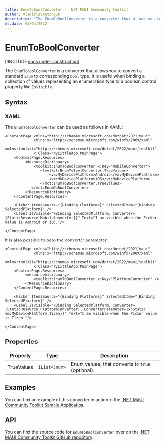 ```yaml
---
title: EnumToBoolConverter - .NET MAUI Community Toolkit
author: VladislavAntonyuk
description: "The EnumToBoolConverter is a converter that allows you to convert a Enum to corresponding bool type."
ms.date: 05/04/2022
---
```


# EnumToBoolConverter

[!INCLUDE [docs under construction](../includes/preview-note.md)]

The `EnumToBoolConverter` is a converter that allows you to convert a standard `Enum` to corresponding `bool` type. It is useful when binding a collection of values representing an enumeration type to a boolean control property like `IsVisible`.

## Syntax

### XAML

The `EnumToBoolConverter` can be used as follows in XAML:

```xaml
<ContentPage xmlns="http://schemas.microsoft.com/dotnet/2021/maui"
             xmlns:x="http://schemas.microsoft.com/winfx/2009/xaml"
             xmlns:toolkit="http://schemas.microsoft.com/dotnet/2022/maui/toolkit"
             x:Class="MyLittleApp.MainPage">
    <ContentPage.Resources>
         <ResourceDictionary>
             <toolkit:EnumToBoolConverter x:Key="MobileConverter">
                <toolkit:EnumToBoolConverter.TrueValues>
                    <vm:MyDevicePlatform>Android</vm:MyDevicePlatform>
                    <vm:MyDevicePlatform>iOS</vm:MyDevicePlatform>
                </mct:EnumToBoolConverter.TrueValues>
            </mct:EnumToBoolConverter>
         </ResourceDictionary>
    </ContentPage.Resources>

    <Picker ItemsSource="{Binding Platforms}" SelectedItem="{Binding SelectedPlatform}" />
    <Label IsVisible="{Binding SelectedPlatform, Converter={StaticResource MobileConverter}}" Text="I am visible when the Picker value is Android or iOS."/>

</ContentPage>
```

It is also possible to pass the converter parameter:

```xaml
<ContentPage xmlns="http://schemas.microsoft.com/dotnet/2021/maui"
             xmlns:x="http://schemas.microsoft.com/winfx/2009/xaml"
             xmlns:toolkit="http://schemas.microsoft.com/dotnet/2022/maui/toolkit"
             x:Class="MyLittleApp.MainPage">
    <ContentPage.Resources>
         <ResourceDictionary>
             <toolkit:EnumToBoolConverter x:Key="PlatformConverter" />
         </ResourceDictionary>
    </ContentPage.Resources>

    <Picker ItemsSource="{Binding Platforms}" SelectedItem="{Binding SelectedPlatform}" />
    <Label IsVisible="{Binding SelectedPlatform, Converter={StaticResource PlatformConverter}, ConverterParameter={x:Static vm:MyDevicePlatform.Tizen}}" Text="I am visible when the Picker value is Tizen."/>

</ContentPage>
```

## Properties

|Property  |Type  |Description  |
|---------|---------|---------|
| TrueValues | `IList<Enum>` | Enum values, that converts to `true` (optional).  |


## Examples

You can find an example of this converter in action in the [.NET MAUI Community Toolkit Sample Application](https://github.com/CommunityToolkit/Maui/blob/main/samples/CommunityToolkit.Maui.Sample/Pages/Converters/EnumToBoolConverterPage.xaml).

## API

You can find the source code for `EnumToBoolConverter` over on the [.NET MAUI Community Toolkit GitHub repository](https://github.com/CommunityToolkit/Maui/blob/main/src/CommunityToolkit.Maui/Converters/EnumToBoolConverter.shared.cs).
